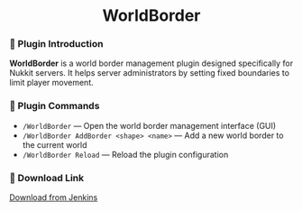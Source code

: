 <h1 align="center">
  WorldBorder
</h1>

### 📖 Plugin Introduction

**WorldBorder** is a world border management plugin designed specifically for Nukkit servers. It helps server administrators by setting fixed boundaries to limit player movement.

### 📝 Plugin Commands

- `/WorldBorder` — Open the world border management interface (GUI)
- `/WorldBorder AddBorder <shape> <name>` — Add a new world border to the current world
- `/WorldBorder Reload` — Reload the plugin configuration

### 📄 Download Link

[Download from Jenkins](https://motci.cn/job/WorldBorder/)
